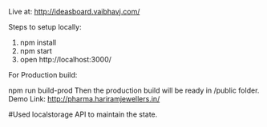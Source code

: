 Live at: http://ideasboard.vaibhavj.com/

Steps to setup locally:

1. npm install
2. npm start
3. open http://localhost:3000/

For Production build:

npm run build-prod
Then the production build will be ready in /public folder.
Demo Link: http://pharma.hariramjewellers.in/

#Used localstorage API to maintain the state.
